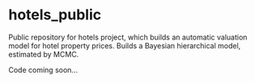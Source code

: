 # hotels_public
Public repository for hotels project, which builds an automatic valuation model for hotel property prices. Builds a Bayesian hierarchical model, estimated by MCMC.


Code coming soon...

